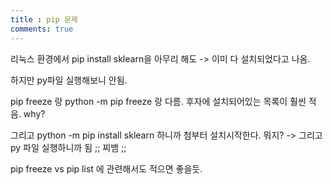 ```yaml
---
title : pip 문제
comments: true
---
```


리눅스 환경에서 pip install sklearn을 아무리 해도 -> 이미 다 설치되었다고 나옴.

하지만 py파일 실행해보니 안됨.

pip freeze 랑 python -m pip freeze 랑 다름. 후자에 설치되어있는 목록이 훨씬 적음. why?

그리고 python -m pip install sklearn 하니까 첨부터 설치시작한다. 뭐지? -> 그리고 py 파일 실행하니까 됨 ;; 찌뱀 ;; 

pip freeze vs pip list 에 관련해서도 적으면 좋을듯.

